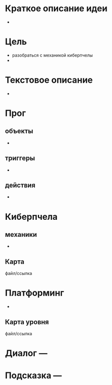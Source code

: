 # Краткое описание идеи
-

# Цель
- разобраться с механикой киберпчелы 
- 

# Текстовое описание
-

# Прог

## объекты 
-

## триггеры
-

## действия
-

# Киберпчела
## механики
-

## Карта
файл/ссылка

# Платформинг
-

## Карта уровня
файл/ссылка

# Диалог —
# Подсказка — 